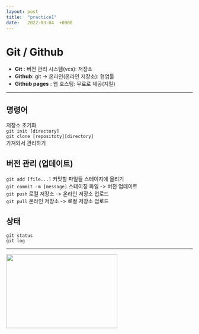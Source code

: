 ```yaml
---
layout: post
title:  "practice1"
date:   2022-03-04  +0900
---
```


# Git / Github
* **Git** : 버전 관리 시스템(vcs): 저장소
* **Github**: git -> 온라인(온라인 저장소): 협업툴
* **Github pages** : 웹 호스팅: 무료로 제공(지킬)

---
## 명령어
저장소 초기화  
`git init [directory]`  
`git clone [repositoty][directory]`  
가져와서 관리하기
## 버전 관리 (업데이트)
`git add [file...]` 커밋할 파일들 스테이지에 올리기  
`git commit -m [message]` 스테이징 파일 -> 버전 업데이트  
`git push` 로컬 저장소 -> 온라인 저장소 업로드  
`git pull` 온라인 저장소 -> 로컬 저장소 업로드

## 상태
`git status`  
`git log`  

---
<img src="file:///C:/Users/upyjs/OneDrive/%EB%B0%94%ED%83%95%20%ED%99%94%EB%A9%B4/[002]%20computer%20algorithm%20(1).pdf" width="300" height="200">


